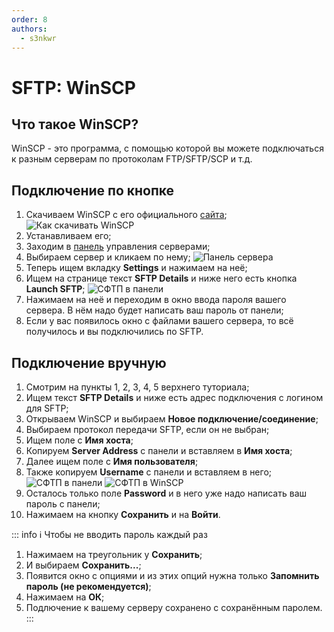 ```yaml
---
order: 8
authors:
  - s3nkwr
---
```

# SFTP: WinSCP

## Что такое WinSCP?

WinSCP - это программа, с помощью которой вы можете подключаться к разным серверам по протоколам FTP/SFTP/SCP и т.д.

## Подключение по кнопке

1. Скачиваем WinSCP с его официального [сайта](https://winscp.net/eng/download.php);
![Как скачивать WinSCP](/host/sftp/sftp-1.png)
2. Устанавливаем его;
3. Заходим в [панель](https://control.play2go.cloud/) управления серверами;
4. Выбираем сервер и кликаем по нему;
![Панель сервера](/host/sftp/sftp-2.png)
5. Теперь ищем вкладку **Settings** и нажимаем на неё;
6. Ищем на странице текст **SFTP Details** и ниже него есть кнопка **Launch SFTP**;
![СФТП в панели](/host/sftp/sftp-3.png)
7. Нажимаем на неё и переходим в окно ввода пароля вашего сервера. В нём надо будет написать ваш пароль от панели;
8. Если у вас появилось окно с файлами вашего сервера, то всё получилось и вы подключились по SFTP.

## Подключение вручную

1. Смотрим на пункты 1, 2, 3, 4, 5 верхнего туториала;
2. Ищем текст **SFTP Details** и ниже есть адрес подключения с логином для SFTP;
3. Открываем WinSCP и выбираем **Новое подключение/соединение**;
4. Выбираем протокол передачи SFTP, если он не выбран;
5. Ищем поле с **Имя хоста**;
6. Копируем **Server Address** с панели и вставляем в **Имя хоста**;
7. Далее ищем поле с **Имя пользователя**;
8. Также копируем **Username** с панели и вставляем в него;
![СФТП в панели](/host/sftp/sftp-4.png)
![СФТП в WinSCP](/host/sftp/sftp-5.png)
9. Осталось только поле **Password** и в него уже надо написать ваш пароль с панели;
10. Нажимаем на кнопку **Сохранить** и на **Войти**.

::: info :information_source: Чтобы не вводить пароль каждый раз

1. Нажимаем на треугольник у **Сохранить**;
2. И выбираем **Сохранить...**;
3. Появится окно с опциями и из этих опций нужна только **Запомнить пароль (не рекомендуется)**;
4. Нажимаем на **ОК**;
5. Подлючение к вашему серверу сохранено с сохранённым паролем.
:::
